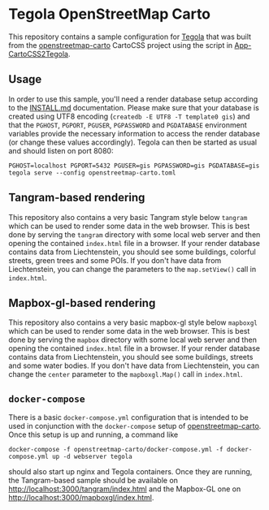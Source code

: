 # Tegola OpenStreetMap Carto

This repository contains a sample configuration for [Tegola](https://tegola.io/) that was built from the [openstreetmap-carto](https://github.com/gravitystorm/openstreetmap-carto) CartoCSS project using the script in [App-CartoCSS2Tegola](https://github.com/mstock/App-CartoCSS2Tegola/).

## Usage

In order to use this sample, you'll need a render database setup according to the [INSTALL.md](https://github.com/gravitystorm/openstreetmap-carto/blob/master/INSTALL.md) documentation. Please make sure that your database is created using UTF8 encoding (`createdb -E UTF8 -T template0 gis`) and that the `PGHOST`, `PGPORT`, `PGUSER`, `PGPASSWORD` and `PGDATABASE` environment variables provide the necessary information to access the render database (or change these values accordingly). Tegola can then be started as usual and should listen on port 8080:

    PGHOST=localhost PGPORT=5432 PGUSER=gis PGPASSWORD=gis PGDATABASE=gis tegola serve --config openstreetmap-carto.toml

## Tangram-based rendering

This repository also contains a very basic Tangram style below `tangram` which can be used to render some data in the web browser. This is best done by serving the `tangram` directory with some local web server and then opening the contained `index.html` file in a browser. If your render database contains data from Liechtenstein, you should see some buildings, colorful streets, green trees and some POIs. If you don't have data from Liechtenstein, you can change the parameters to the `map.setView()` call in `index.html`.

## Mapbox-gl-based rendering

This repository also contains a very basic mapbox-gl style below `mapboxgl` which can be used to render some data in the web browser. This is best done by serving the `mapbox` directory with some local web server and then opening the contained `index.html` file in a browser. If your render database contains data from Liechtenstein, you should see some buildings, streets and some water bodies. If you don't have data from Liechtenstein, you can change the `center` parameter to the `mapboxgl.Map()` call in `index.html`.

## `docker-compose`

There is a basic `docker-compose.yml` configuration that is intended to be used in conjunction with the `docker-compose` setup of [openstreetmap-carto](https://github.com/gravitystorm/openstreetmap-carto/blob/master/DOCKER.md). Once this setup is up and running, a command like

    docker-compose -f openstreetmap-carto/docker-compose.yml -f docker-compose.yml up -d webserver tegola

should also start up nginx and Tegola containers. Once they are running, the Tangram-based sample should be available on <http://localhost:3000/tangram/index.html> and the Mapbox-GL one on <http://localhost:3000/mapboxgl/index.html>.

